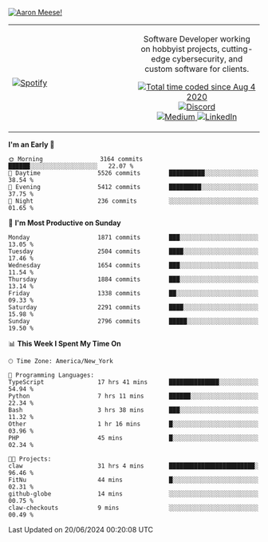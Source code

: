 [![Aaron Meese!](https://user-images.githubusercontent.com/17814535/88975338-a2aabf00-d27f-11ea-963f-8a19608716b4.png)](https://github.com/ajmeese7/readme-ascii "README ASCII")

<!-- Modified from project here: https://github.com/novatorem/novatorem -->
<table width="100%">
  <tr>
  <td width="50%">

&nbsp; <br> [![Spotify](https://ajmeese7.vercel.app/api/spotify)](https://open.spotify.com/user/ajmeese)

  </td>
  <td width="50%">
    <p align="center">
    Software Developer working on hobbyist projects, cutting-edge cybersecurity, and custom software for clients.
    </p>
    <p align="center">
      <a href="https://wakatime.com/@f726891d-3b02-46cd-9b60-e8c59f9e2b14">
        <img src="https://wakatime.com/badge/user/f726891d-3b02-46cd-9b60-e8c59f9e2b14.svg" alt="Total time coded since Aug 4 2020" title="WakaTime" />
      </a>
      <a href="http://link.aaronmeese.com/discord">
        <img src="https://img.shields.io/badge/discord-ajmeese7%234835-369?style=flat-square&logo=discord&logoColor=white&color=purple" alt="Discord" title="Discord">
      </a>
      <br />
      <a href="https://link.aaronmeese.com/medium">
        <img src="https://img.shields.io/badge/medium-ajmeese7-1DB954?style=flat-square&logo=medium&logoColor=white" alt="Medium" title="Medium">
      </a>
      <a href="https://link.aaronmeese.com/linkedin">
        <img src="https://img.shields.io/badge/linkedIn-aaronmeese-1DB954?style=flat-square&logo=linkedin&logoColor=white&color=blue" alt="LinkedIn" title="LinkedIn">
      </a>
    </p>
  </td>

</table>

[//]: <> (The `&nbsp;` is to have Aphelion take up more space)

<!--START_SECTION:waka-->
**I'm an Early 🐤** 

```text
🌞 Morning                3164 commits        ██████░░░░░░░░░░░░░░░░░░░   22.07 % 
🌆 Daytime                5526 commits        ██████████░░░░░░░░░░░░░░░   38.54 % 
🌃 Evening                5412 commits        █████████░░░░░░░░░░░░░░░░   37.75 % 
🌙 Night                  236 commits         ░░░░░░░░░░░░░░░░░░░░░░░░░   01.65 % 
```
📅 **I'm Most Productive on Sunday** 

```text
Monday                   1871 commits        ███░░░░░░░░░░░░░░░░░░░░░░   13.05 % 
Tuesday                  2504 commits        ████░░░░░░░░░░░░░░░░░░░░░   17.46 % 
Wednesday                1654 commits        ███░░░░░░░░░░░░░░░░░░░░░░   11.54 % 
Thursday                 1884 commits        ███░░░░░░░░░░░░░░░░░░░░░░   13.14 % 
Friday                   1338 commits        ██░░░░░░░░░░░░░░░░░░░░░░░   09.33 % 
Saturday                 2291 commits        ████░░░░░░░░░░░░░░░░░░░░░   15.98 % 
Sunday                   2796 commits        █████░░░░░░░░░░░░░░░░░░░░   19.50 % 
```


📊 **This Week I Spent My Time On** 

```text
🕑︎ Time Zone: America/New_York

💬 Programming Languages: 
TypeScript               17 hrs 41 mins      ██████████████░░░░░░░░░░░   54.94 % 
Python                   7 hrs 11 mins       ██████░░░░░░░░░░░░░░░░░░░   22.34 % 
Bash                     3 hrs 38 mins       ███░░░░░░░░░░░░░░░░░░░░░░   11.32 % 
Other                    1 hr 16 mins        █░░░░░░░░░░░░░░░░░░░░░░░░   03.96 % 
PHP                      45 mins             █░░░░░░░░░░░░░░░░░░░░░░░░   02.34 % 

🐱‍💻 Projects: 
claw                     31 hrs 4 mins       ████████████████████████░   96.46 % 
FitNu                    44 mins             █░░░░░░░░░░░░░░░░░░░░░░░░   02.31 % 
github-globe             14 mins             ░░░░░░░░░░░░░░░░░░░░░░░░░   00.75 % 
claw-checkouts           9 mins              ░░░░░░░░░░░░░░░░░░░░░░░░░   00.49 % 
```


 Last Updated on 20/06/2024 00:20:08 UTC
<!--END_SECTION:waka-->
